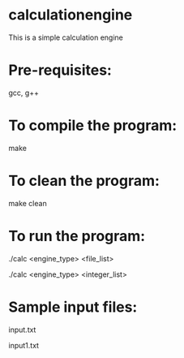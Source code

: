 # calculationengine
This is a simple calculation engine

# Pre-requisites:
gcc, g++

# To compile the program:
make

# To clean the program:
make clean

# To run the program:
./calc <engine_type> <file_list>

./calc <engine_type> <integer_list>

# Sample input files:
input.txt

input1.txt


